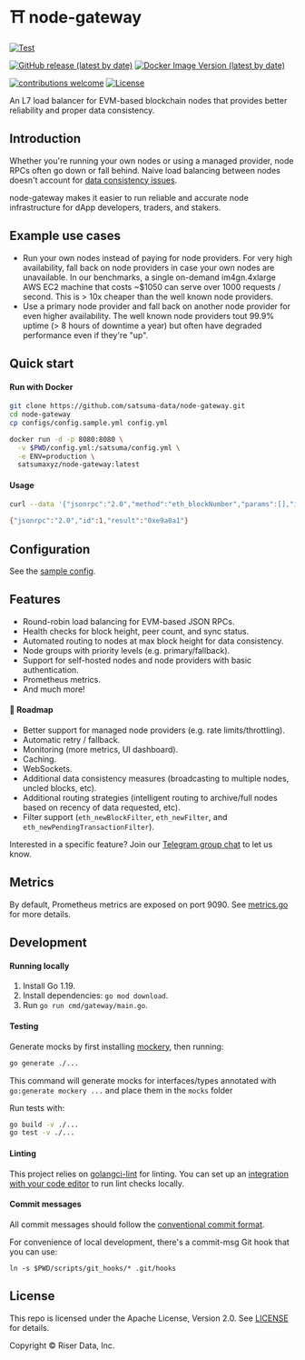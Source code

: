 # ⛩ node-gateway
[![Test](https://github.com/satsuma-xyz/node-gateway/actions/workflows/test.yml/badge.svg)](https://github.com/satsuma-xyz/node-gateway/actions/workflows/test.yml) 

[![GitHub release (latest by date)](https://img.shields.io/github/v/release/satsuma-xyz/node-gateway)](https://github.com/satsuma-xyz/node-gateway/releases) 
[![Docker Image Version (latest by date)](https://img.shields.io/docker/v/satsumaxyz/node-gateway?logo=docker)](https://hub.docker.com/r/satsumaxyz/node-gateway/tags) 

[![contributions welcome](https://img.shields.io/badge/contributions-welcome-brightgreen.svg?style=flat)](https://github.com/satsuma-xyz/node-gateway/issues) 
[![License](https://img.shields.io/badge/License-Apache_2.0-blue.svg)](https://github.com/satsuma-xyz/node-gateway/blob/main/LICENSE)

An L7 load balancer for EVM-based blockchain nodes that provides better
reliability and proper data consistency.

## Introduction

Whether you're running your own nodes or using a managed provider, node RPCs
often go down or fall behind. Naive load balancing between nodes doesn't
account for [data consistency issues](https://alchemy.com/blog/data-accuracy).

node-gateway makes it easier to run reliable and accurate node infrastructure
for dApp developers, traders, and stakers.

## Example use cases
- Run your own nodes instead of paying for node providers. For very high availability, fall back on node providers in case your own nodes are unavailable. In our benchmarks, a single on-demand im4gn.4xlarge AWS EC2 machine that costs ~$1050 can serve over 1000 requests / second. This is > 10x cheaper than the well known node providers.
- Use a primary node provider and fall back on another node provider for even higher availability. The well known node providers tout 99.9% uptime (> 8 hours of downtime a year) but often have degraded performance even if they're "up".

## Quick start

#### Run with Docker

```sh
git clone https://github.com/satsuma-data/node-gateway.git
cd node-gateway
cp configs/config.sample.yml config.yml

docker run -d -p 8080:8080 \
  -v $PWD/config.yml:/satsuma/config.yml \
  -e ENV=production \
  satsumaxyz/node-gateway:latest
```

#### Usage

```sh
curl --data '{"jsonrpc":"2.0","method":"eth_blockNumber","params":[],"id":1}' http://localhost:8080

{"jsonrpc":"2.0","id":1,"result":"0xe9a0a1"}
```

## Configuration

See the [sample config](/configs/config.sample.yml).

## Features

- Round-robin load balancing for EVM-based JSON RPCs.
- Health checks for block height, peer count, and sync status.
- Automated routing to nodes at max block height for data consistency.
- Node groups with priority levels (e.g. primary/fallback).
- Support for self-hosted nodes and node providers with basic authentication.
- Prometheus metrics.
- And much more!

#### 🔮 Roadmap

- Better support for managed node providers (e.g. rate limits/throttling).
- Automatic retry / fallback.
- Monitoring (more metrics, UI dashboard).
- Caching.
- WebSockets.
- Additional data consistency measures (broadcasting to multiple nodes, uncled blocks, etc).
- Additional routing strategies (intelligent routing to archive/full nodes based on recency of data requested, etc).
- Filter support (`eth_newBlockFilter`, `eth_newFilter`, and `eth_newPendingTransactionFilter`).

Interested in a specific feature? Join our [Telegram group chat](https://t.me/+9X-jV6P1z45hN2Ux) to let us know.

## Metrics

By default, Prometheus metrics are exposed on port 9090. See
[metrics.go](/internal/metrics/metrics.go) for more details.

## Development

#### Running locally

1. Install Go 1.19.
2. Install dependencies: `go mod download`.
3. Run `go run cmd/gateway/main.go`.

#### Testing

Generate mocks by first installing [mockery](https://github.com/vektra/mockery#installation), then running:

```sh
go generate ./...
```

This command will generate mocks for interfaces/types annotated with `go:generate mockery ...` and place them in the `mocks` folder

Run tests with:

```sh
go build -v ./...
go test -v ./...
```

#### Linting

This project relies on [golangci-lint](https://github.com/golangci/golangci-lint) for linting. You can set up an [integration with your code editor](https://golangci-lint.run/usage/integrations/) to run lint checks locally.

#### Commit messages

All commit messages should follow the [conventional commit format](https://conventionalcommits.org).

For convenience of local development, there's a commit-msg Git hook that you can use:

```
ln -s $PWD/scripts/git_hooks/* .git/hooks
```

## License

This repo is licensed under the Apache License, Version 2.0. See [LICENSE]() for details.

Copyright © Riser Data, Inc.
